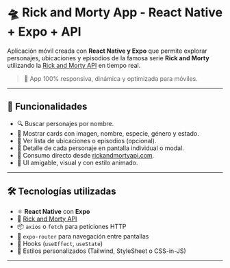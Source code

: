 # 🛸 Rick and Morty App - React Native + Expo + API

Aplicación móvil creada con **React Native y Expo** que permite explorar personajes, ubicaciones y episodios de la famosa serie **Rick and Morty** utilizando la [Rick and Morty API](https://rickandmortyapi.com) en tiempo real.

> 📲 App 100% responsiva, dinámica y optimizada para móviles.

---

## 🚀 Funcionalidades

- 🔍 Buscar personajes por nombre.
- 📸 Mostrar cards con imagen, nombre, especie, género y estado.
- 🌌 Ver lista de ubicaciones o episodios (opcional).
- 🧬 Detalle de cada personaje en pantalla individual o modal.
- 💾 Consumo directo desde [rickandmortyapi.com](https://rickandmortyapi.com).
- 🎨 UI amigable, visual y con estilo animado.

---

## 🛠️ Tecnologías utilizadas

- ⚛️ **React Native** con **Expo**
- 🧪 [Rick and Morty API](https://rickandmortyapi.com/)
- 📦 `axios` o `fetch` para peticiones HTTP
- 🧭 `expo-router` para navegación entre pantallas
- 🧠 Hooks (`useEffect`, `useState`)
- 💅 Estilos personalizados (Tailwind, StyleSheet o CSS-in-JS)

---

